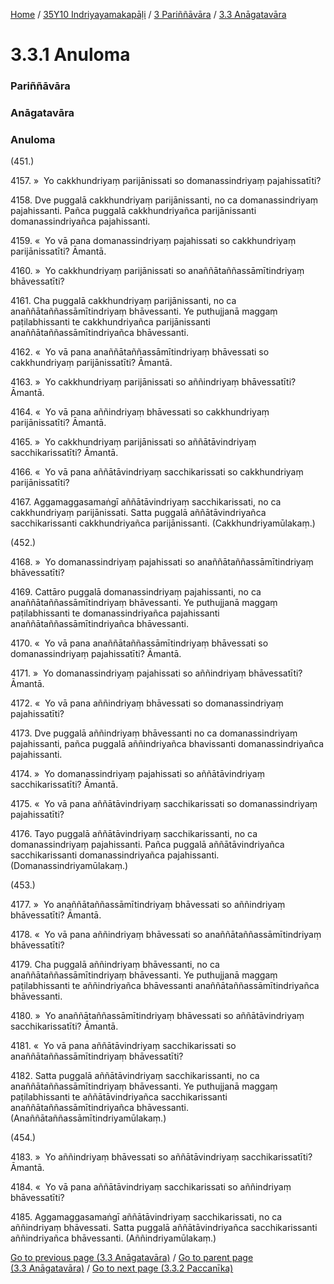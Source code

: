 
[Home](/) / [35Y10 Indriyayamakapāḷi](../../../35Y10.md) / [3 Pariññāvāra](../../3.md) / [3.3 Anāgatavāra](../3.3.md)

# 3.3.1 Anuloma

### Pariññāvāra

### Anāgatavāra

### Anuloma

(451.)

4157\. »  Yo cakkhundriyaṃ parijānissati so domanassindriyaṃ pajahissatīti?

4158\. Dve puggalā cakkhundriyaṃ parijānissanti, no ca domanassindriyaṃ pajahissanti. Pañca puggalā cakkhundriyañca parijānissanti domanassindriyañca pajahissanti.

4159\. «  Yo vā pana domanassindriyaṃ pajahissati so cakkhundriyaṃ parijānissatīti? Āmantā.

4160\. »  Yo cakkhundriyaṃ parijānissati so anaññātaññassāmītindriyaṃ bhāvessatīti?

4161\. Cha puggalā cakkhundriyaṃ parijānissanti, no ca anaññātaññassāmītindriyaṃ bhāvessanti. Ye puthujjanā maggaṃ paṭilabhissanti te cakkhundriyañca parijānissanti anaññātaññassāmītindriyañca bhāvessanti.

4162\. «  Yo vā pana anaññātaññassāmītindriyaṃ bhāvessati so cakkhundriyaṃ parijānissatīti? Āmantā.

4163\. »  Yo cakkhundriyaṃ parijānissati so aññindriyaṃ bhāvessatīti? Āmantā.

4164\. «  Yo vā pana aññindriyaṃ bhāvessati so cakkhundriyaṃ parijānissatīti? Āmantā.

4165\. »  Yo cakkhundriyaṃ parijānissati so aññātāvindriyaṃ sacchikarissatīti? Āmantā.

4166\. «  Yo vā pana aññātāvindriyaṃ sacchikarissati so cakkhundriyaṃ parijānissatīti?

4167\. Aggamaggasamaṅgī aññātāvindriyaṃ sacchikarissati, no ca cakkhundriyaṃ parijānissati. Satta puggalā aññātāvindriyañca sacchikarissanti cakkhundriyañca parijānissanti. (Cakkhundriyamūlakaṃ.)

(452.)

4168\. »  Yo domanassindriyaṃ pajahissati so anaññātaññassāmītindriyaṃ bhāvessatīti?

4169\. Cattāro puggalā domanassindriyaṃ pajahissanti, no ca anaññātaññassāmītindriyaṃ bhāvessanti. Ye puthujjanā maggaṃ paṭilabhissanti te domanassindriyañca pajahissanti anaññātaññassāmītindriyañca bhāvessanti.

4170\. «  Yo vā pana anaññātaññassāmītindriyaṃ bhāvessati so domanassindriyaṃ pajahissatīti? Āmantā.

4171\. »  Yo domanassindriyaṃ pajahissati so aññindriyaṃ bhāvessatīti? Āmantā.

4172\. «  Yo vā pana aññindriyaṃ bhāvessati so domanassindriyaṃ pajahissatīti?

4173\. Dve puggalā aññindriyaṃ bhāvessanti no ca domanassindriyaṃ pajahissanti, pañca puggalā aññindriyañca bhavissanti domanassindriyañca pajahissanti.

4174\. »  Yo domanassindriyaṃ pajahissati so aññātāvindriyaṃ sacchikarissatīti? Āmantā.

4175\. «  Yo vā pana aññātāvindriyaṃ sacchikarissati so domanassindriyaṃ pajahissatīti?

4176\. Tayo puggalā aññātāvindriyaṃ sacchikarissanti, no ca domanassindriyaṃ pajahissanti. Pañca puggalā aññātāvindriyañca sacchikarissanti domanassindriyañca pajahissanti. (Domanassindriyamūlakaṃ.)

(453.)

4177\. »  Yo anaññātaññassāmītindriyaṃ bhāvessati so aññindriyaṃ bhāvessatīti? Āmantā.

4178\. «  Yo vā pana aññindriyaṃ bhāvessati so anaññātaññassāmītindriyaṃ bhāvessatīti?

4179\. Cha puggalā aññindriyaṃ bhāvessanti, no ca anaññātaññassāmītindriyaṃ bhāvessanti. Ye puthujjanā maggaṃ paṭilabhissanti te aññindriyañca bhāvessanti anaññātaññassāmītindriyañca bhāvessanti.

4180\. »  Yo anaññātaññassāmītindriyaṃ bhāvessati so aññātāvindriyaṃ sacchikarissatīti? Āmantā.

4181\. «  Yo vā pana aññātāvindriyaṃ sacchikarissati so anaññātaññassāmītindriyaṃ bhāvessatīti?

4182\. Satta puggalā aññātāvindriyaṃ sacchikarissanti, no ca anaññātaññassāmītindriyaṃ bhāvessanti. Ye puthujjanā maggaṃ paṭilabhissanti te aññātāvindriyañca sacchikarissanti anaññātaññassāmītindriyañca bhāvessanti. (Anaññātaññassāmītindriyamūlakaṃ.)

(454.)

4183\. »  Yo aññindriyaṃ bhāvessati so aññātāvindriyaṃ sacchikarissatīti? Āmantā.

4184\. «  Yo vā pana aññātāvindriyaṃ sacchikarissati so aññindriyaṃ bhāvessatīti?

4185\. Aggamaggasamaṅgī aññātāvindriyaṃ sacchikarissati, no ca aññindriyaṃ bhāvessati. Satta puggalā aññātāvindriyañca sacchikarissanti aññindriyañca bhāvessanti. (Aññindriyamūlakaṃ.)

[Go to previous page (3.3 Anāgatavāra)](../3.3.md) / [Go to parent page (3.3 Anāgatavāra)](../3.3.md) / [Go to next page (3.3.2 Paccanīka)](3.3.2.md)


